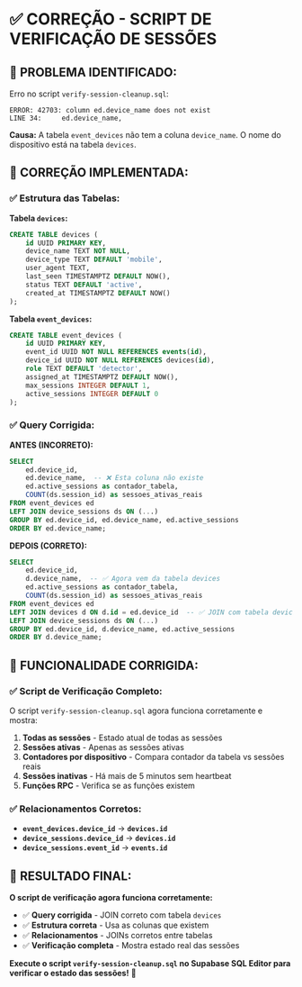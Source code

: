 # ✅ CORREÇÃO - SCRIPT DE VERIFICAÇÃO DE SESSÕES

## 🎯 **PROBLEMA IDENTIFICADO:**

Erro no script `verify-session-cleanup.sql`:
```
ERROR: 42703: column ed.device_name does not exist
LINE 34:     ed.device_name,
```

**Causa:** A tabela `event_devices` não tem a coluna `device_name`. O nome do dispositivo está na tabela `devices`.

## 🔧 **CORREÇÃO IMPLEMENTADA:**

### ✅ **Estrutura das Tabelas:**

**Tabela `devices`:**
```sql
CREATE TABLE devices (
    id UUID PRIMARY KEY,
    device_name TEXT NOT NULL,
    device_type TEXT DEFAULT 'mobile',
    user_agent TEXT,
    last_seen TIMESTAMPTZ DEFAULT NOW(),
    status TEXT DEFAULT 'active',
    created_at TIMESTAMPTZ DEFAULT NOW()
);
```

**Tabela `event_devices`:**
```sql
CREATE TABLE event_devices (
    id UUID PRIMARY KEY,
    event_id UUID NOT NULL REFERENCES events(id),
    device_id UUID NOT NULL REFERENCES devices(id),
    role TEXT DEFAULT 'detector',
    assigned_at TIMESTAMPTZ DEFAULT NOW(),
    max_sessions INTEGER DEFAULT 1,
    active_sessions INTEGER DEFAULT 0
);
```

### ✅ **Query Corrigida:**

**ANTES (INCORRETO):**
```sql
SELECT 
    ed.device_id,
    ed.device_name,  -- ❌ Esta coluna não existe
    ed.active_sessions as contador_tabela,
    COUNT(ds.session_id) as sessoes_ativas_reais
FROM event_devices ed
LEFT JOIN device_sessions ds ON (...)
GROUP BY ed.device_id, ed.device_name, ed.active_sessions
ORDER BY ed.device_name;
```

**DEPOIS (CORRETO):**
```sql
SELECT 
    ed.device_id,
    d.device_name,  -- ✅ Agora vem da tabela devices
    ed.active_sessions as contador_tabela,
    COUNT(ds.session_id) as sessoes_ativas_reais
FROM event_devices ed
LEFT JOIN devices d ON d.id = ed.device_id  -- ✅ JOIN com tabela devices
LEFT JOIN device_sessions ds ON (...)
GROUP BY ed.device_id, d.device_name, ed.active_sessions
ORDER BY d.device_name;
```

## 🎯 **FUNCIONALIDADE CORRIGIDA:**

### ✅ **Script de Verificação Completo:**

O script `verify-session-cleanup.sql` agora funciona corretamente e mostra:

1. **Todas as sessões** - Estado atual de todas as sessões
2. **Sessões ativas** - Apenas as sessões ativas
3. **Contadores por dispositivo** - Compara contador da tabela vs sessões reais
4. **Sessões inativas** - Há mais de 5 minutos sem heartbeat
5. **Funções RPC** - Verifica se as funções existem

### ✅ **Relacionamentos Corretos:**

- **`event_devices.device_id`** → **`devices.id`**
- **`device_sessions.device_id`** → **`devices.id`**
- **`device_sessions.event_id`** → **`events.id`**

## 🎉 **RESULTADO FINAL:**

**O script de verificação agora funciona corretamente:**

- ✅ **Query corrigida** - JOIN correto com tabela `devices`
- ✅ **Estrutura correta** - Usa as colunas que existem
- ✅ **Relacionamentos** - JOINs corretos entre tabelas
- ✅ **Verificação completa** - Mostra estado real das sessões

**Execute o script `verify-session-cleanup.sql` no Supabase SQL Editor para verificar o estado das sessões!** 🎉

